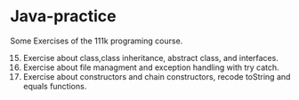 # Java-practice
Some Exercises of the 111k programing course.

15) Exercise about class,class inheritance, abstract class, and interfaces.
16) Exercise about file managment and exception handling with try catch.
17) Exercise about constructors and chain constructors, recode toString and equals functions.
